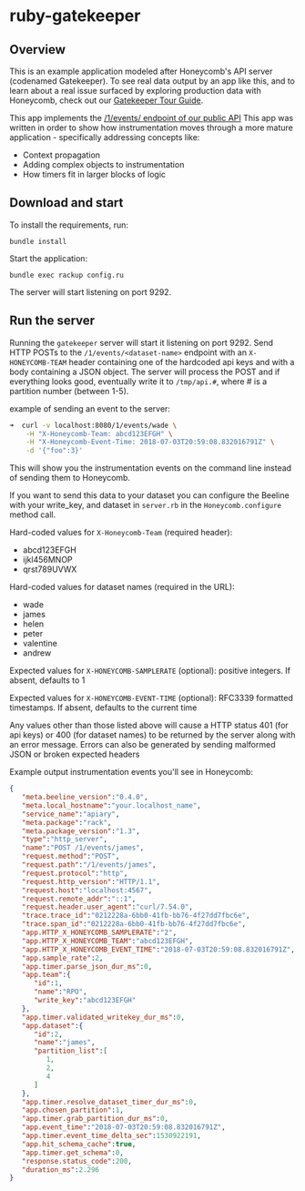 # ruby-gatekeeper

## Overview

This is an example application modeled after Honeycomb's API server (codenamed
Gatekeeper).
To see real data output by an app like this, and to learn about a real issue
surfaced by exploring production data with Honeycomb, check out our
[Gatekeeper Tour Guide](https://docs.honeycomb.io/gatekeeper-tour/).

This app implements the [/1/events/ endpoint of our public API](https://docs.honeycomb.io/api/events/)
This app was written in order to show how instrumentation moves through a
more mature application - specifically addressing concepts like:
- Context propagation
- Adding complex objects to instrumentation
- How timers fit in larger blocks of logic

## Download and start

To install the requirements, run:

`bundle install`

Start the application:

`bundle exec rackup config.ru`

The server will start listening on port 9292.

## Run the server

Running the `gatekeeper` server will start it listening on port 9292. Send HTTP POSTs to the `/1/events/<dataset-name>` endpoint with an `X-HONEYCOMB-TEAM` header containing one of the hardcoded api keys and with a body containing a JSON object. The server will process the POST and if everything looks good, eventually write it to `/tmp/api.#`, where # is a partition number (between 1-5).

example of sending an event to the server:
```bash
➜  curl -v localhost:8080/1/events/wade \
    -H "X-Honeycomb-Team: abcd123EFGH" \
    -H "X-Honeycomb-Event-Time: 2018-07-03T20:59:08.832016791Z" \
    -d '{"foo":3}'
```
This will show you the instrumentation events on the command line instead of sending them to Honeycomb.

If you want to send this data to your dataset you can configure the Beeline with your write_key, and dataset in `server.rb` in the `Honeycomb.configure` method call.

Hard-coded values for `X-Honeycomb-Team` (required header):

* abcd123EFGH
* ijkl456MNOP
* qrst789UVWX

Hard-coded values for dataset names (required in the URL):

* wade
* james
* helen
* peter
* valentine
* andrew

Expected values for `X-HONEYCOMB-SAMPLERATE` (optional): positive integers. If absent, defaults to 1

Expected values for `X-HONEYCOMB-EVENT-TIME` (optional): RFC3339 formatted timestamps. If absent, defaults to the current time

Any values other than those listed above will cause a HTTP status 401 (for api keys) or 400 (for dataset names) to be returned by the server along with an error message.  Errors can also be generated by sending malformed JSON or broken expected headers

Example output instrumentation events you'll see in Honeycomb:

```json
{
   "meta.beeline_version":"0.4.0",
   "meta.local_hostname":"your.localhost_name",
   "service_name":"apiary",
   "meta.package":"rack",
   "meta.package_version":"1.3",
   "type":"http_server",
   "name":"POST /1/events/james",
   "request.method":"POST",
   "request.path":"/1/events/james",
   "request.protocol":"http",
   "request.http_version":"HTTP/1.1",
   "request.host":"localhost:4567",
   "request.remote_addr":"::1",
   "request.header.user_agent":"curl/7.54.0",
   "trace.trace_id":"0212228a-6bb0-41fb-bb76-4f27dd7fbc6e",
   "trace.span_id":"0212228a-6bb0-41fb-bb76-4f27dd7fbc6e",
   "app.HTTP_X_HONEYCOMB_SAMPLERATE":"2",
   "app.HTTP_X_HONEYCOMB_TEAM":"abcd123EFGH",
   "app.HTTP_X_HONEYCOMB_EVENT_TIME":"2018-07-03T20:59:08.832016791Z",
   "app.sample_rate":2,
   "app.timer.parse_json_dur_ms":0,
   "app.team":{
      "id":1,
      "name":"RPO",
      "write_key":"abcd123EFGH"
   },
   "app.timer.validated_writekey_dur_ms":0,
   "app.dataset":{
      "id":2,
      "name":"james",
      "partition_list":[
         1,
         2,
         4
      ]
   },
   "app.timer.resolve_dataset_timer_dur_ms":0,
   "app.chosen_partition":1,
   "app.timer.grab_partition_dur_ms":0,
   "app.event_time":"2018-07-03T20:59:08.832016791Z",
   "app.timer.event_time_delta_sec":1530922191,
   "app.hit_schema_cache":true,
   "app.timer.get_schema":0,
   "response.status_code":200,
   "duration_ms":2.296
}
```
